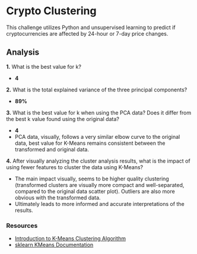 # Crypto Clustering
This challenge utilizes Python and unsupervised learning to predict if cryptocurrencies are affected by 24-hour or 7-day price changes.

## Analysis
**1.** What is the best value for k?
* **4** 

**2.** What is the total explained variance of the three principal components?
* **89%**

**3.** What is the best value for k when using the PCA data? Does it differ from the best k value found using the original data?
* **4**
* PCA data, visually, follows a very similar elbow curve to the original data, best value for K-Means remains consistent between the transformed and original data.

**4.** After visually analyzing the cluster analysis results, what is the impact of using fewer features to cluster the data using K-Means?
* The main impact visually, seems to be higher quality clustering (transformed clusters are visually more compact and well-separated, compared to the original data scatter plot). Outliers are also more obvious with the transformed data. 
* Ultimately leads to more informed and accurate interpretations of the results.

### Resources
* [Introduction to K-Means Clustering Algorithm](https://www.analyticsvidhya.com/blog/2019/08/comprehensive-guide-k-means-clustering/)
* [sklearn KMeans Documentation](https://scikit-learn.org/stable/modules/generated/sklearn.cluster.KMeans)
